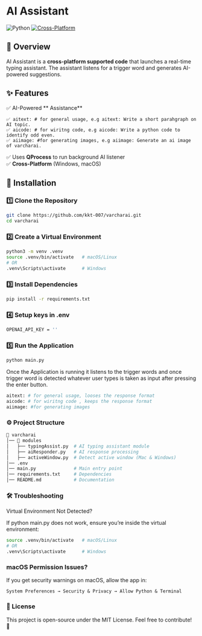 # AI Assistant 

![Python](https://img.shields.io/badge/Python-3.8%2B-blue)
[![Cross-Platform](https://img.shields.io/badge/Cross%20Platform-MacOS%20%7C%20Windows-blue)](https://www.python.org/downloads/)

## 📖 Overview  
AI Assistant is a **cross-platform supported code** that launches a real-time typing assistant. The assistant listens for a trigger word and generates AI-powered suggestions.

## ✨ Features  
✅ AI-Powered ** Assistance**

    ✅ aitext: # for general usage, e.g aitext: Write a short parahgraph on AI topic.  
    ✅ aicode: # for wiritng code, e.g aicode: Write a python code to identify odd even.  
    ✅ aiimage: #for generating images, e.g aiimage: Generate an ai image of varcharai.  
✅ Uses **QProcess** to run background AI listener  
✅ **Cross-Platform** (Windows, macOS)  

## 🚀 Installation  

### 1️⃣ Clone the Repository  
```sh
git clone https://github.com/kkt-007/varcharai.git
cd varcharai
```
### 2️⃣ Create a Virtual Environment
```sh
python3 -m venv .venv
source .venv/bin/activate   # macOS/Linux
# OR
.venv\Scripts\activate      # Windows
```
### 3️⃣ Install Dependencies
```sh
pip install -r requirements.txt
```
### 4️⃣ Setup keys in .env
```sh
OPENAI_API_KEY = ''
```
### 5️⃣ Run the Application
```sh
python main.py
```
Once the Application is running it listens to the trigger words and once trigger word is detected whatever user types is taken as input after pressing the enter button.
```sh
aitext: # for general usage, looses the response format
aicode: # for wiritng code , keeps the response format
aiimage: #for generating images
```
### ⚙️ Project Structure
```sh
📂 varcharai
│── 📂 modules
│   ├── typingAssist.py  # AI typing assistant module
│   ├── aiResponder.py   # AI response processing
│   ├── activeWindow.py  # Detect active window (Mac & Windows)
│── .env  
│── main.py              # Main entry point 
│── requirements.txt     # Dependencies
│── README.md            # Documentation
```

### 🛠️ Troubleshooting

Virtual Environment Not Detected?

If python main.py does not work, ensure you’re inside the virtual environment:
```sh
source .venv/bin/activate   # macOS/Linux
# OR
.venv\Scripts\activate      # Windows
```

### macOS Permission Issues?

If you get security warnings on macOS, allow the app in:

	System Preferences → Security & Privacy → Allow Python & Terminal

### 📝 License

This project is open-source under the MIT License. Feel free to contribute! 🚀
